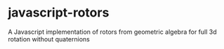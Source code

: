 # javascript-rotors
A Javascript implementation of rotors from geometric algebra for full 3d rotation without quaternions
